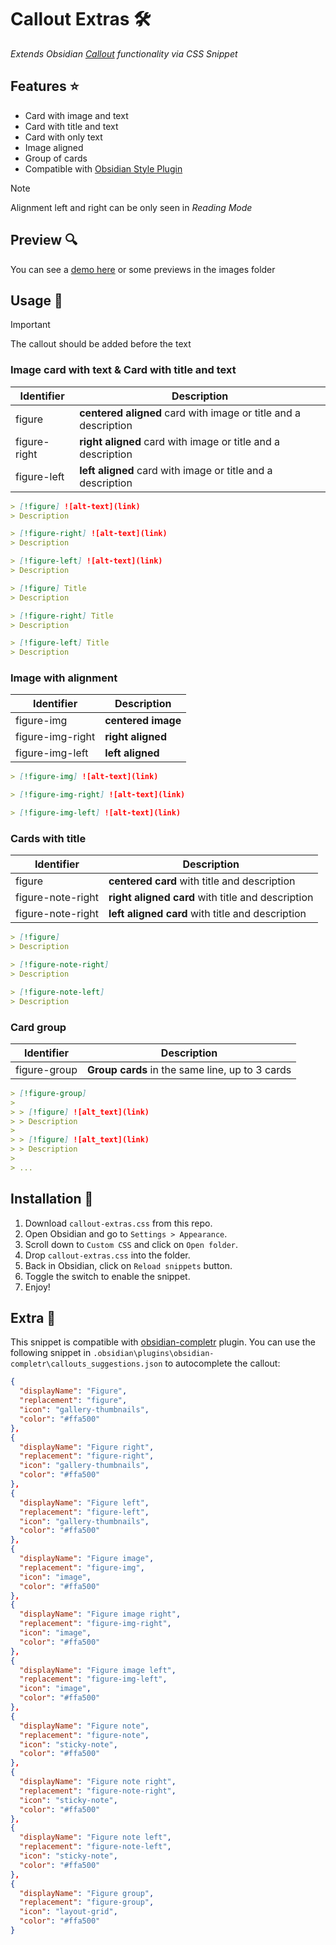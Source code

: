 # Callout Extras 🛠️

_Extends Obsidian [Callout](https://help.obsidian.md/Editing+and+formatting/Callouts) functionality via CSS Snippet_

## Features ⭐

- Card with image and text
- Card with title and text
- Card with only text
- Image aligned
- Group of cards
- Compatible with [Obsidian Style Plugin](https://github.com/mgmeyers/obsidian-style-settings)

> [!NOTE]
> Alignment left and right can be only seen in _Reading Mode_

## Preview 🔍

You can see a [demo here](https://share.note.sx/wa0uh9g2#nxCVOJ23MuGYIOS7LTyAX51MkWmS993eNrPyXqANX2Y) or some previews in the images folder

## Usage 📄

> [!IMPORTANT]
> The callout should be added before the text

### Image card with text & Card with title and text

| Identifier   | Description                                                     |
| ------------ | --------------------------------------------------------------- |
| figure       | **centered aligned** card with image or title and a description |
| figure-right | **right aligned** card with image or title and a description    |
| figure-left  | **left aligned** card with image or title and a description     |

```markdown
> [!figure] ![alt-text](link)
> Description

> [!figure-right] ![alt-text](link)
> Description

> [!figure-left] ![alt-text](link)
> Description

> [!figure] Title
> Description

> [!figure-right] Title
> Description

> [!figure-left] Title
> Description
```

### Image with alignment

| Identifier       | Description        |
| ---------------- | ------------------ |
| figure-img       | **centered image** |
| figure-img-right | **right aligned**  |
| figure-img-left  | **left aligned**   |

```markdown
> [!figure-img] ![alt-text](link)

> [!figure-img-right] ![alt-text](link)

> [!figure-img-left] ![alt-text](link)
```

### Cards with title

| Identifier        | Description                                       |
| ----------------- | ------------------------------------------------- |
| figure            | **centered card** with title and description      |
| figure-note-right | **right aligned card** with title and description |
| figure-note-right | **left aligned card** with title and description  |

```markdown
> [!figure]
> Description

> [!figure-note-right]
> Description

> [!figure-note-left]
> Description
```

### Card group

| Identifier   | Description                                     |
| ------------ | ----------------------------------------------- |
| figure-group | **Group cards** in the same line, up to 3 cards |

```markdown
> [!figure-group]
>
> > [!figure] ![alt_text](link)
> > Description
>
> > [!figure] ![alt_text](link)
> > Description
>
> ...
```

## Installation 🚀

1. Download `callout-extras.css` from this repo.
2. Open Obsidian and go to `Settings > Appearance`.
3. Scroll down to `Custom CSS` and click on `Open folder`.
4. Drop `callout-extras.css` into the folder.
5. Back in Obsidian, click on `Reload snippets` button.
6. Toggle the switch to enable the snippet.
7. Enjoy!

## Extra 🎁

This snippet is compatible with [obsidian-completr](https://github.com/tth05/obsidian-completr) plugin. You can use the following snippet in `.obsidian\plugins\obsidian-completr\callouts_suggestions.json` to autocomplete the callout:

```json
{
  "displayName": "Figure",
  "replacement": "figure",
  "icon": "gallery-thumbnails",
  "color": "#ffa500"
},
{
  "displayName": "Figure right",
  "replacement": "figure-right",
  "icon": "gallery-thumbnails",
  "color": "#ffa500"
},
{
  "displayName": "Figure left",
  "replacement": "figure-left",
  "icon": "gallery-thumbnails",
  "color": "#ffa500"
},
{
  "displayName": "Figure image",
  "replacement": "figure-img",
  "icon": "image",
  "color": "#ffa500"
},
{
  "displayName": "Figure image right",
  "replacement": "figure-img-right",
  "icon": "image",
  "color": "#ffa500"
},
{
  "displayName": "Figure image left",
  "replacement": "figure-img-left",
  "icon": "image",
  "color": "#ffa500"
},
{
  "displayName": "Figure note",
  "replacement": "figure-note",
  "icon": "sticky-note",
  "color": "#ffa500"
},
{
  "displayName": "Figure note right",
  "replacement": "figure-note-right",
  "icon": "sticky-note",
  "color": "#ffa500"
},
{
  "displayName": "Figure note left",
  "replacement": "figure-note-left",
  "icon": "sticky-note",
  "color": "#ffa500"
},
{
  "displayName": "Figure group",
  "replacement": "figure-group",
  "icon": "layout-grid",
  "color": "#ffa500"
}
```
